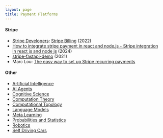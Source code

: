 ```yaml
---
layout: page
title: Payment Platforms
---
```

#### Stripe
* [Stripe Developers](https://www.youtube.com/@StripeDev): [Stripe Billing](https://www.youtube.com/playlist?list=PLy1nL-pvL2M6IZJivUndXPkUHs4FZpGtC) (2022)
* [How to integrate stripe payment in react and node.js - Stripe integration in react js and node js](https://www.youtube.com/watch?v=UBsFYdVDWJE) (2024)
* [stripe-fastapi-demo](https://github.com/rsusik/stripe-fastapi-demo) (2021)
* Marc Lou: [The easy way to set up Stripe recurring payments](https://www.youtube.com/watch?v=ag7HXbgJtuk)

#### Other
* [Artificial Intelligence](/artificial_intelligence)
* [AI Agents](/ai_agents)
* [Cognitive Science](/cognitive_science)
* [Computation Theory](/computation_theory)
* [Computational Topology](/computational_topology)
* [Language Models](/language_models)
* [Meta Learning](/meta_learning)
* [Probabilities and Statistics](/probabilities_and_statistics)
* [Robotics](/robotics)
* [Self Driving Cars](/self_driving_cars)